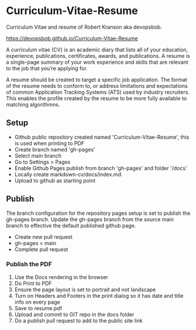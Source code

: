 # Curriculum-Vitae-Resume
Curriculum Vitae and resume of Robert Kranson aka devopsbob.

https://devopsbob.github.io/Curriculum-Vitae-Resume

A curriculum vitae (CV) is an academic diary that lists all of your education, experience, publications, certificates, awards, and publications. A resume is a single-page summary of your work experience and skills that are relevant to the job that you’re applying for.

A resume should be created to target a specific job application. The format of the resume needs to conform to, or address limitations and expectations of common Application Tracking Systems (ATS) used by industry recruiters. This enables the profile created by the resume to be more fully available to matching algorithmns.

## Setup
- Github public repository created named 'Curriculum-Vitae-Resume', this is used when printing to PDF
- Create branch named 'gh-pages'
- Select main branch
- Go to Settings > Pages
- Enable Github Pages publish from branch 'gh-pages' and folder '/docs'
- Locally create markdown-cv/docs/index.md
- Upload to github as starting point

## Publish
The branch configuration for the repository pages setup is set to publish the gh-pages branch.  Update the gh-pages branch from the source main branch to effective the default published github page.

- Create new pull request
- gh-pages < main
- Complete pull request

### Publish the PDF

1. Use the Docs rendering in the browser
1. Do Print to PDF
1. Ensure the page layout is set to portrait and not landscape
1. Turn on Headers and Footers in the print dialog so it has date and title info on every page
1. Save to resume.pdf
1. Upload and commit to GIT repo in the docs folder
1. Do a publish pull request to add to the public site link
